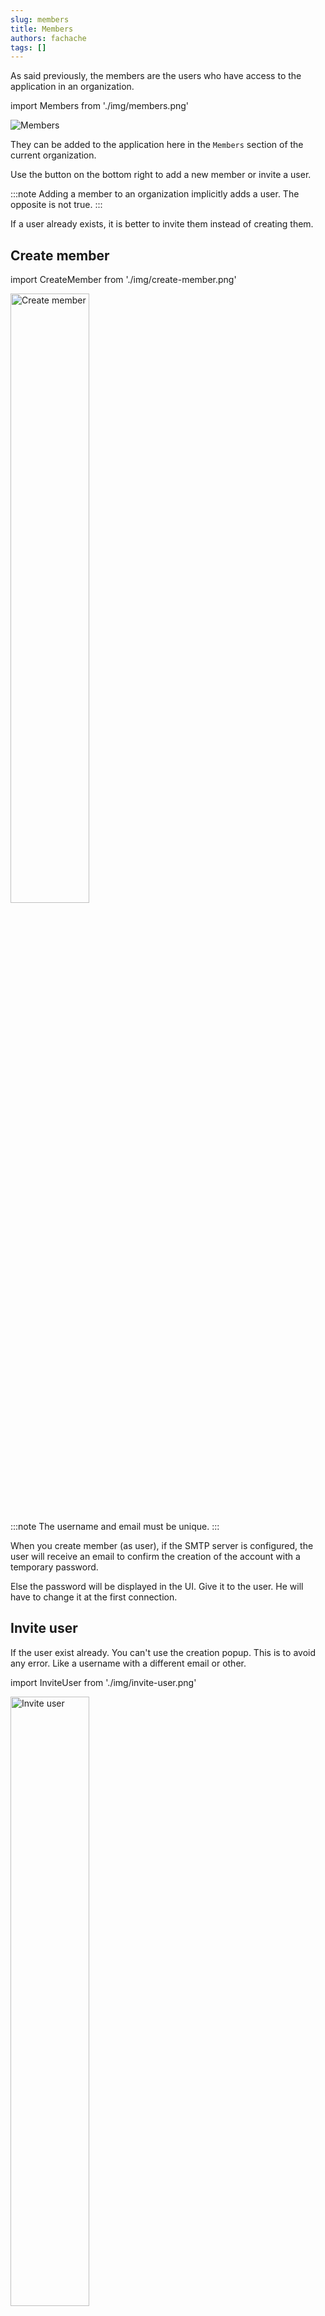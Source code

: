 ```yaml
---
slug: members
title: Members
authors: fachache
tags: []
---
```


As said previously, the members are the users who have access to the application in an organization. 

import Members from './img/members.png'

<img src={Members} alt="Members"/>

They can be added to the application here in the `Members` section of the current organization.

Use the button on the bottom right to add a new member or invite a user.

:::note
Adding a member to an organization implicitly adds a user.
The opposite is not true.
:::

If a user already exists, it is better to invite them instead of creating them.

## Create member

import CreateMember from './img/create-member.png'

<img src={CreateMember} alt="Create member" width="50%"/>

:::note 
The username and email must be unique.
:::

When you create member (as user), if the SMTP server is configured, the user will receive an email to confirm the creation of the account with a temporary password.

Else the password will be displayed in the UI. Give it to the user. He will have to change it at the first connection.

## Invite user

If the user exist already. You can't use the creation popup. This is to avoid any error. Like a username with a different email or other.

import InviteUser from './img/invite-user.png'

<img src={InviteUser} alt="Invite user" width="50%"/>

## Add member in groups

After adding a member, you can add him to groups.

For that, use the checkboxes between the group and the member.

## Group management

You can also create and modify groups as needed. Managing groups allows you to control member access and permissions within the organization more effectively.

## Create Group

To create a new group, use the button on top right of the table, in the header.

## Modify Group

To modify an existing group, use the button in the header of each group.

## Delete Group

To delete an existing group, use the button in the header of each group.




